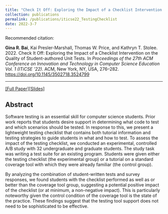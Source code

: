 ```yaml
---
title: "Check It Off: Exploring the Impact of a Checklist Intervention on the Quality of Student-authored Unit Tests"
collection: publications
permalink: /publications/iticse22_TestingChecklist
date: 2022-3-7
---
```

Recommended citation: 

**Gina R. Bai**, Kai Presler-Marshall, Thomas W. Price, and Kathryn T. Stolee. 2022. Check It Off: Exploring the Impact of a Checklist Intervention on the Quality of Student-authored Unit Tests. In <i>Proceedings of the 27th ACM Conference on Innovation and Technology in Computer Science Education Vol. 1 (ITiCSE '22)</i>. ACM, New York, NY, USA, 276–282. https://doi.org/10.1145/3502718.3524799

---
[[Full Paper]](http://ginabai.github.io/files/PaperPreprints/iticse22_TestingChecklist.pdf)[[Slides]](http://ginabai.github.io/files/ConferenceSlides/iticse2022.pdf)

## Abstract
Software testing is an essential skill for computer science students. Prior work reports that students desire support in determining what code to test and which scenarios should be tested. In response to this, we present a lightweight testing checklist that contains both tutorial information and testing strategies to guide students in what and how to test. To assess the impact of the testing checklist, we conducted an experimental, controlled A/B study with 32 undergraduate and graduate students. The study task was writing a test suite for an existing program. Students were given either the testing checklist (the experimental group) or a tutorial on a standard coverage tool with which they were already familiar (the control group).

By analyzing the combination of student-written tests and survey responses, we found students with the checklist performed as well as or better than the coverage tool group, suggesting a potential positive impact of the checklist (or at minimum, a non-negative impact). This is particularly noteworthy given the control condition of the coverage tool is the state of the practice. These findings suggest that the testing tool support does not need to be sophisticated to be effective.